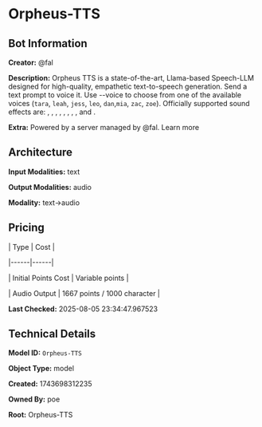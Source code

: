 # Orpheus-TTS

## Bot Information

**Creator:** @fal

**Description:** Orpheus TTS is a state-of-the-art, Llama-based Speech-LLM designed for high-quality, empathetic text-to-speech generation. Send a text prompt to voice it. Use --voice to choose from one of the available voices (`tara`, `leah`, `jess`, `leo`, `dan`,`mia`, `zac`, `zoe`). Officially supported sound effects are: <laugh>, <chuckle>, <sigh>, <cough>, <sniffle>, <groan>, <yawn>, <gasp>, and <giggle>.

**Extra:** Powered by a server managed by @fal. Learn more


## Architecture

**Input Modalities:** text

**Output Modalities:** audio

**Modality:** text->audio


## Pricing

| Type | Cost |

|------|------|

| Initial Points Cost | Variable points |

| Audio Output | 1667 points / 1000 character |


**Last Checked:** 2025-08-05 23:34:47.967523


## Technical Details

**Model ID:** `Orpheus-TTS`

**Object Type:** model

**Created:** 1743698312235

**Owned By:** poe

**Root:** Orpheus-TTS
